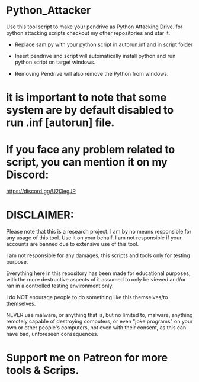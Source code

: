 # Python_Attacker
Use this tool script to make your pendrive as Python Attacking Drive.
for python attacking scripts checkout my other repositories and star it.


- Replace sam.py with your python script in autorun.inf and in script folder

* Insert pendrive and script will automatically install python and run python script on target windows.

* Removing Pendrive will also remove the Python from windows.

# it is important to note that some system are by default disabled to run .inf [autorun] file.

# If you face any problem related to script, you can mention it on my Discord:

https://discord.gg/U2j3egJP

# DISCLAIMER:

Please note that this is a research project. I am by no means responsible for any usage of this tool. Use it on your behalf. I am not responsible if your accounts are banned due to extensive use of this tool. 

I am not responsible for any damages, this scripts and tools only for testing purpose. 

Everything here in this repository has been made for educational purposes, with the more destructive aspects of it assumed to only be viewed and/or ran in a controlled testing environment only. 

I do NOT enourage people to do something like this themselves/to themselves. 

NEVER use malware, or anything that is, but no limited to, malware, anything remotely capable of destroying computers, or even "joke programs" on your own or other people's computers, not even with their consent, as this can have bad, unforeseen consequences.

# Support me on Patreon for more tools & Scrips.
